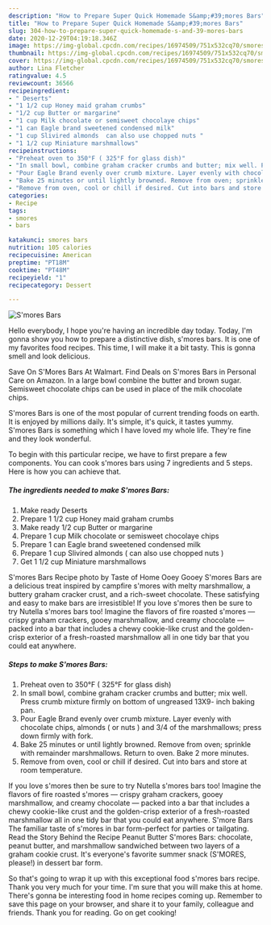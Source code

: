 ```yaml
---
description: "How to Prepare Super Quick Homemade S&amp;#39;mores Bars"
title: "How to Prepare Super Quick Homemade S&amp;#39;mores Bars"
slug: 304-how-to-prepare-super-quick-homemade-s-and-39-mores-bars
date: 2020-12-29T04:19:18.346Z
image: https://img-global.cpcdn.com/recipes/16974509/751x532cq70/smores-bars-recipe-main-photo.jpg
thumbnail: https://img-global.cpcdn.com/recipes/16974509/751x532cq70/smores-bars-recipe-main-photo.jpg
cover: https://img-global.cpcdn.com/recipes/16974509/751x532cq70/smores-bars-recipe-main-photo.jpg
author: Lina Fletcher
ratingvalue: 4.5
reviewcount: 36566
recipeingredient:
- " Deserts"
- "1 1/2 cup Honey maid graham crumbs"
- "1/2 cup Butter or margarine"
- "1 cup Milk chocolate or semisweet chocolaye chips"
- "1 can Eagle brand sweetened condensed milk"
- "1 cup Slivired almonds  can also use chopped nuts "
- "1 1/2 cup Miniature marshmallows"
recipeinstructions:
- "Preheat oven to 350°F ( 325°F for glass dish)"
- "In small bowl, combine graham cracker crumbs and butter; mix well. Press crumb mixture firmly on bottom of ungreased 13X9- inch baking pan."
- "Pour Eagle Brand evenly over crumb mixture. Layer evenly with chocolate chips, almonds ( or nuts ) and 3/4 of the marshmallows; press down firmly with fork."
- "Bake 25 minutes or until lightly browned. Remove from oven; sprinkle with remainder marshmallows. Return to oven. Bake 2 more minutes."
- "Remove from oven, cool or chill if desired. Cut into bars and store at room temperature."
categories:
- Recipe
tags:
- smores
- bars

katakunci: smores bars 
nutrition: 105 calories
recipecuisine: American
preptime: "PT18M"
cooktime: "PT48M"
recipeyield: "1"
recipecategory: Dessert

---
```



![S&#39;mores Bars](https://img-global.cpcdn.com/recipes/16974509/751x532cq70/smores-bars-recipe-main-photo.jpg)

Hello everybody, I hope you're having an incredible day today. Today, I'm gonna show you how to prepare a distinctive dish, s&#39;mores bars. It is one of my favorites food recipes. This time, I will make it a bit tasty. This is gonna smell and look delicious.

Save On S&#39;Mores Bars At Walmart. Find Deals on S&#39;mores Bars in Personal Care on Amazon. In a large bowl combine the butter and brown sugar. Semisweet chocolate chips can be used in place of the milk chocolate chips.

S&#39;mores Bars is one of the most popular of current trending foods on earth. It is enjoyed by millions daily. It's simple, it's quick, it tastes yummy. S&#39;mores Bars is something which I have loved my whole life. They're fine and they look wonderful.


To begin with this particular recipe, we have to first prepare a few components. You can cook s&#39;mores bars using 7 ingredients and 5 steps. Here is how you can achieve that.

<!--inarticleads1-->

##### The ingredients needed to make S&#39;mores Bars:

1. Make ready  Deserts
1. Prepare 1 1/2 cup Honey maid graham crumbs
1. Make ready 1/2 cup Butter or margarine
1. Prepare 1 cup Milk chocolate or semisweet chocolaye chips
1. Prepare 1 can Eagle brand sweetened condensed milk
1. Prepare 1 cup Slivired almonds ( can also use chopped nuts )
1. Get 1 1/2 cup Miniature marshmallows


S&#39;mores Bars Recipe photo by Taste of Home Ooey Gooey S&#39;mores Bars are a delicious treat inspired by campfire s&#39;mores with melty marshmallow, a buttery graham cracker crust, and a rich-sweet chocolate. These satisfying and easy to make bars are irresistible! If you love s&#39;mores then be sure to try Nutella s&#39;mores bars too! Imagine the flavors of fire roasted s&#39;mores — crispy graham crackers, gooey marshmallow, and creamy chocolate — packed into a bar that includes a chewy cookie-like crust and the golden-crisp exterior of a fresh-roasted marshmallow all in one tidy bar that you could eat anywhere. 

<!--inarticleads2-->

##### Steps to make S&#39;mores Bars:

1. Preheat oven to 350°F ( 325°F for glass dish)
1. In small bowl, combine graham cracker crumbs and butter; mix well. Press crumb mixture firmly on bottom of ungreased 13X9- inch baking pan.
1. Pour Eagle Brand evenly over crumb mixture. Layer evenly with chocolate chips, almonds ( or nuts ) and 3/4 of the marshmallows; press down firmly with fork.
1. Bake 25 minutes or until lightly browned. Remove from oven; sprinkle with remainder marshmallows. Return to oven. Bake 2 more minutes.
1. Remove from oven, cool or chill if desired. Cut into bars and store at room temperature.


If you love s&#39;mores then be sure to try Nutella s&#39;mores bars too! Imagine the flavors of fire roasted s&#39;mores — crispy graham crackers, gooey marshmallow, and creamy chocolate — packed into a bar that includes a chewy cookie-like crust and the golden-crisp exterior of a fresh-roasted marshmallow all in one tidy bar that you could eat anywhere. S&#39;more Bars The familiar taste of s&#39;mores in bar form-perfect for parties or tailgating. Read the Story Behind the Recipe Peanut Butter S&#39;mores Bars: chocolate, peanut butter, and marshmallow sandwiched between two layers of a graham cookie crust. It&#39;s everyone&#39;s favorite summer snack (S&#39;MORES, please!) in dessert bar form. 

So that's going to wrap it up with this exceptional food s&#39;mores bars recipe. Thank you very much for your time. I'm sure that you will make this at home. There's gonna be interesting food in home recipes coming up. Remember to save this page on your browser, and share it to your family, colleague and friends. Thank you for reading. Go on get cooking!
